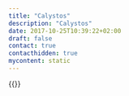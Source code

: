 ```yaml
---
title: "Calystos"
description: "Calystos"
date: 2017-10-25T10:39:22+02:00
draft: false
contact: true
contacthidden: true
mycontent: static
---
```

{{<partner-single
company="Calystos"
type="si"
website="https://calystos.com"
countrycode="BE"
city="Brussels"
description="Calystos is a time to market driven software crafting company. Thanks to the process digitization with Camunda stack, DevOps practice, container technologies (Kubernetes) and micro-services architecture, we are able to deliver value at high frequency. Calystos provides services for : - Tailor-made software developments - Software integration developments - Scrum and DevOps methodology advisory - IT Architecture (Business, Solution and Technical) assessment We are 'quality first' oriented and we have the global control of the development process by knowing perfectly our tools, frameworks and methodologies. Calystos and Exxoss (https://www.exxoss.com) are part of the same group and work closely together to address challenges in terms of infrastructure virtualization, data and processing scalability, security, backup and DRP."
siregion="emea"
level="basic"
logo="//images.ctfassets.net/vpidbgnakfvf/6f1KWpUBRcJzUiowTMC09f/78fd98a0cfef64a4b324419c1fed8485/calystos_logo.png">}}